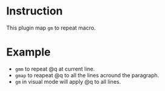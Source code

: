# Instruction
This plugin map `gm` to repeat macro.

# Example
- `gmm` to repeat @q at current line.
- `gmap` to reapeat @q to all the lines acround the paragraph.
- `gm` in visual mode will apply @q to all lines.
